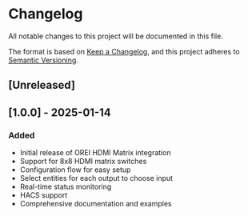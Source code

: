 # Changelog

All notable changes to this project will be documented in this file.

The format is based on [Keep a Changelog](https://keepachangelog.com/en/1.0.0/),
and this project adheres to [Semantic Versioning](https://semver.org/spec/v2.0.0.html).

## [Unreleased]

## [1.0.0] - 2025-01-14

### Added
- Initial release of OREI HDMI Matrix integration
- Support for 8x8 HDMI matrix switches
- Configuration flow for easy setup
- Select entities for each output to choose input
- Real-time status monitoring
- HACS support
- Comprehensive documentation and examples
